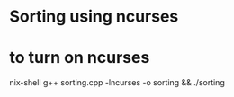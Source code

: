 # Sorting using ncurses
# to turn on ncurses
nix-shell 
g++ sorting.cpp -lncurses -o sorting && ./sorting